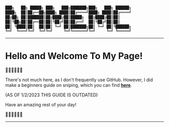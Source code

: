 ```sh
███╗   ██╗ █████╗ ███╗   ███╗███████╗███╗   ███╗ ██████╗
████╗  ██║██╔══██╗████╗ ████║██╔════╝████╗ ████║██╔════╝
██╔██╗ ██║███████║██╔████╔██║█████╗  ██╔████╔██║██║     
██║╚██╗██║██╔══██║██║╚██╔╝██║██╔══╝  ██║╚██╔╝██║██║     
██║ ╚████║██║  ██║██║ ╚═╝ ██║███████╗██║ ╚═╝ ██║╚██████╗
╚═╝  ╚═══╝╚═╝  ╚═╝╚═╝     ╚═╝╚══════╝╚═╝     ╚═╝ ╚═════╝
  ```

----------------------
# Hello and Welcome To My Page!
᲼᲼᲼᲼᲼᲼

There's not much here, as I don't frequently use GitHub. However, I did make a beginners guide on sniping, which you can find **[here](https://github.com/NameMC/BASIC-SNIPING-GUIDE)**.

(AS OF 1/2/2023 THIS GUIDE IS OUTDATED)

Have an amazing rest of your day!




᲼᲼᲼᲼᲼᲼

----------------------
